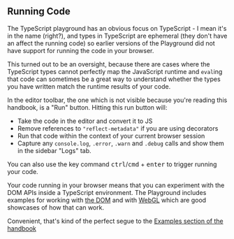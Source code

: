 ## Running Code

The TypeScript playground has an obvious focus on TypeScript - I mean it's in the name (right?), and types in TypeScript are ephemeral (they don't have an affect the running code) so earlier versions of the Playground did not have support for running the code in your browser.

This turned out to be an oversight, because there are cases where the TypeScript types cannot perfectly map the JavaScript runtime and `eval`ing that code can sometimes be a great way to understand whether the types you have written match the runtime results of your code.

In the editor toolbar, the one which is not visible because you're reading this handbook, is a "Run" button. Hitting this run button will:

- Take the code in the editor and convert it to JS
- Remove references to `"reflect-metadata"` if you are using decorators
- Run that code within the context of your current browser session
- Capture any `console.log`, `.error`, `.warn` and `.debug` calls and show them in the sidebar "Logs" tab.

You can also use the key command <kbd>ctrl</kbd>/<kbd>cmd</kbd> + <kbd>enter</kbd> to trigger running your code.

Your code running in your browser means that you can experiment with the DOM APIs inside a TypeScript environment. The Playground includes examples for working with [the DOM](https://www.typescriptlang.org/play?useJavaScript=trueq=185#example/typescript-with-web) and with [WebGL](https://www.typescriptlang.org/play/?useJavaScript=trueq=461#example/typescript-with-webgl) which are good showcases of how that can work.

Convenient, that's kind of the perfect segue to the [Examples section of the handbook]()
